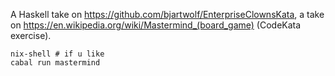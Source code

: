 A Haskell take on https://github.com/bjartwolf/EnterpriseClownsKata, a take on https://en.wikipedia.org/wiki/Mastermind_(board_game) (CodeKata exercise).
```
nix-shell # if u like
cabal run mastermind
```
